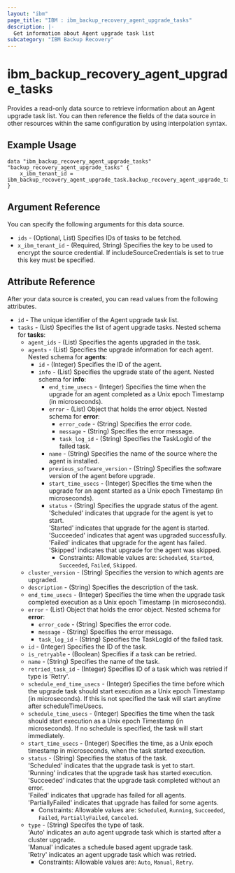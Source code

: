 ```yaml
---
layout: "ibm"
page_title: "IBM : ibm_backup_recovery_agent_upgrade_tasks"
description: |-
  Get information about Agent upgrade task list
subcategory: "IBM Backup Recovery"
---
```


# ibm_backup_recovery_agent_upgrade_tasks

Provides a read-only data source to retrieve information about an Agent upgrade task list. You can then reference the fields of the data source in other resources within the same configuration by using interpolation syntax.

## Example Usage

```hcl
data "ibm_backup_recovery_agent_upgrade_tasks" "backup_recovery_agent_upgrade_tasks" {
	x_ibm_tenant_id = ibm_backup_recovery_agent_upgrade_task.backup_recovery_agent_upgrade_task_instance.x_ibm_tenant_id
}
```

## Argument Reference

You can specify the following arguments for this data source.

* `ids` - (Optional, List) Specifies IDs of tasks to be fetched.
* `x_ibm_tenant_id` - (Required, String) Specifies the key to be used to encrypt the source credential. If includeSourceCredentials is set to true this key must be specified.

## Attribute Reference

After your data source is created, you can read values from the following attributes.

* `id` - The unique identifier of the Agent upgrade task list.
* `tasks` - (List) Specifies the list of agent upgrade tasks.
Nested schema for **tasks**:
	* `agent_ids` - (List) Specifies the agents upgraded in the task.
	* `agents` - (List) Specifies the upgrade information for each agent.
	Nested schema for **agents**:
		* `id` - (Integer) Specifies the ID of the agent.
		* `info` - (List) Specifies the upgrade state of the agent.
		Nested schema for **info**:
			* `end_time_usecs` - (Integer) Specifies the time when the upgrade for an agent completed as a Unix epoch Timestamp (in microseconds).
			* `error` - (List) Object that holds the error object.
			Nested schema for **error**:
				* `error_code` - (String) Specifies the error code.
				* `message` - (String) Specifies the error message.
				* `task_log_id` - (String) Specifies the TaskLogId of the failed task.
			* `name` - (String) Specifies the name of the source where the agent is installed.
			* `previous_software_version` - (String) Specifies the software version of the agent before upgrade.
			* `start_time_usecs` - (Integer) Specifies the time when the upgrade for an agent started as a Unix epoch Timestamp (in microseconds).
			* `status` - (String) Specifies the upgrade status of the agent.<br> 'Scheduled' indicates that upgrade for the agent is yet to start.<br> 'Started' indicates that upgrade for the agent is started.<br> 'Succeeded' indicates that agent was upgraded successfully.<br> 'Failed' indicates that upgrade for the agent has failed.<br> 'Skipped' indicates that upgrade for the agent was skipped.
			  * Constraints: Allowable values are: `Scheduled`, `Started`, `Succeeded`, `Failed`, `Skipped`.
	* `cluster_version` - (String) Specifies the version to which agents are upgraded.
	* `description` - (String) Specifies the description of the task.
	* `end_time_usecs` - (Integer) Specifies the time when the upgrade task completed execution as a Unix epoch Timestamp (in microseconds).
	* `error` - (List) Object that holds the error object.
	Nested schema for **error**:
		* `error_code` - (String) Specifies the error code.
		* `message` - (String) Specifies the error message.
		* `task_log_id` - (String) Specifies the TaskLogId of the failed task.
	* `id` - (Integer) Specifies the ID of the task.
	* `is_retryable` - (Boolean) Specifies if a task can be retried.
	* `name` - (String) Specifies the name of the task.
	* `retried_task_id` - (Integer) Specifies ID of a task which was retried if type is 'Retry'.
	* `schedule_end_time_usecs` - (Integer) Specifies the time before which the upgrade task should start execution as a Unix epoch Timestamp (in microseconds). If this is not specified the task will start anytime after scheduleTimeUsecs.
	* `schedule_time_usecs` - (Integer) Specifies the time when the task should start execution as a Unix epoch Timestamp (in microseconds). If no schedule is specified, the task will start immediately.
	* `start_time_usecs` - (Integer) Specifies the time, as a Unix epoch timestamp in microseconds, when the task started execution.
	* `status` - (String) Specifies the status of the task.<br> 'Scheduled' indicates that the upgrade task is yet to start.<br> 'Running' indicates that the upgrade task has started execution.<br> 'Succeeded' indicates that the upgrade task completed without an error.<br> 'Failed' indicates that upgrade has failed for all agents. 'PartiallyFailed' indicates that upgrade has failed for some agents.
	  * Constraints: Allowable values are: `Scheduled`, `Running`, `Succeeded`, `Failed`, `PartiallyFailed`, `Canceled`.
	* `type` - (String) Specifes the type of task.<br> 'Auto' indicates an auto agent upgrade task which is started after a cluster upgrade.<br> 'Manual' indicates a schedule based agent upgrade task.<br> 'Retry' indicates an agent upgrade task which was retried.
	  * Constraints: Allowable values are: `Auto`, `Manual`, `Retry`.

